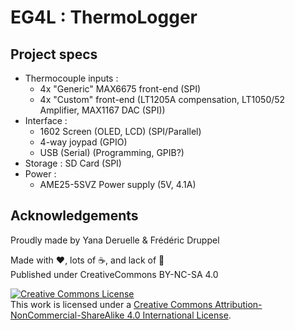 # EG4L : ThermoLogger

## Project specs

* Thermocouple inputs :
  * 4x "Generic" MAX6675 front-end (SPI)
  * 4x "Custom" front-end (LT1205A compensation, LT1050/52 Amplifier, MAX1167 DAC (SPI))
* Interface :
  * 1602 Screen (OLED, LCD) (SPI/Parallel)
  * 4-way joypad (GPIO)
  * USB (Serial) (Programming, GPIB?)
* Storage :
  SD Card (SPI)
* Power :
  * AME25-5SVZ Power supply (5V, 4.1A)

## Acknowledgements

Proudly made by Yana Deruelle & Frédéric Druppel

Made with ❤️, lots of ☕️, and lack of 🛌  
Published under CreativeCommons BY-NC-SA 4.0

[![Creative Commons License](https://i.creativecommons.org/l/by-nc-sa/4.0/88x31.png)](http://creativecommons.org/licenses/by-nc-sa/4.0/)  
This work is licensed under a [Creative Commons Attribution-NonCommercial-ShareAlike 4.0 International License](http://creativecommons.org/licenses/by-nc-sa/4.0/).
